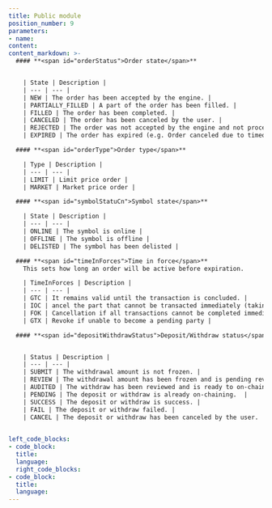 ```yaml
---
title: Public module
position_number: 9
parameters:
- name:
content:
content_markdown: >-
  #### **<span id="orderStatus">Order state</span>**


    | State | Description |
    | --- | --- |
    | NEW | The order has been accepted by the engine. |
    | PARTIALLY_FILLED | A part of the order has been filled. |
    | FILLED | The order has been completed. |
    | CANCELED | The order has been canceled by the user. |
    | REJECTED | The order was not accepted by the engine and not processed. |
    | EXPIRED | The order has expired (e.g. Order canceled due to timeout or canceled due to premium) |  

  #### **<span id="orderType">Order type</span>**

    | Type | Description |
    | --- | --- |
    | LIMIT | Limit price order |
    | MARKET | Market price order |

  #### **<span id="symbolStatuCn">Symbol state</span>**

    | State | Description |
    | --- | --- |
    | ONLINE | The symbol is online |
    | OFFLINE | The symbol is offline |
    | DELISTED | The symbol has been delisted |

  #### **<span id="timeInForces">Time in force</span>**
    This sets how long an order will be active before expiration.

    | TimeInForces | Description |
    | --- | --- |
    | GTC | It remains valid until the transaction is concluded. |
    | IOC | ancel the part that cannot be transacted immediately (taking orders) |
    | FOK | Cancellation if all transactions cannot be completed immediately |
    | GTX | Revoke if unable to become a pending party |

  #### **<span id="depositWithdrawStatus">Deposit/Withdraw status</span>**


    | Status | Description |
    | --- | --- |
    | SUBMIT | The withdrawal amount is not frozen. |
    | REVIEW | The withdrawal amount has been frozen and is pending review. |
    | AUDITED | The withdraw has been reviewed and is ready to on-chaining. |
    | PENDING | The deposit or withdraw is already on-chaining.  |
    | SUCCESS | The deposit or withdraw is success. |
    | FAIL | The deposit or withdraw failed. |
    | CANCEL | The deposit or withdraw has been canceled by the user. |
  

left_code_blocks:
- code_block:
  title:
  language:
  right_code_blocks:
- code_block:
  title:
  language:
---
```



